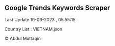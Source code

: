 

## Google Trends Keywords Scraper 
 
Last Update 19-03-2023 , 05:55:15

Country List :
VIETNAM.json



© Abdul Muttaqin 
